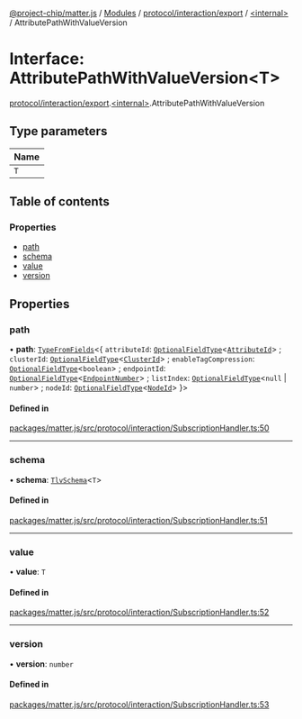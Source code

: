 [@project-chip/matter.js](../README.md) / [Modules](../modules.md) / [protocol/interaction/export](../modules/protocol_interaction_export.md) / [\<internal\>](../modules/protocol_interaction_export._internal_.md) / AttributePathWithValueVersion

# Interface: AttributePathWithValueVersion\<T\>

[protocol/interaction/export](../modules/protocol_interaction_export.md).[\<internal\>](../modules/protocol_interaction_export._internal_.md).AttributePathWithValueVersion

## Type parameters

| Name |
| :------ |
| `T` |

## Table of contents

### Properties

- [path](protocol_interaction_export._internal_.AttributePathWithValueVersion.md#path)
- [schema](protocol_interaction_export._internal_.AttributePathWithValueVersion.md#schema)
- [value](protocol_interaction_export._internal_.AttributePathWithValueVersion.md#value)
- [version](protocol_interaction_export._internal_.AttributePathWithValueVersion.md#version)

## Properties

### path

• **path**: [`TypeFromFields`](../modules/tlv_export.md#typefromfields)\<\{ `attributeId`: [`OptionalFieldType`](tlv_export.OptionalFieldType.md)\<[`AttributeId`](../modules/datatype_export.md#attributeid)\> ; `clusterId`: [`OptionalFieldType`](tlv_export.OptionalFieldType.md)\<[`ClusterId`](../modules/datatype_export.md#clusterid)\> ; `enableTagCompression`: [`OptionalFieldType`](tlv_export.OptionalFieldType.md)\<`boolean`\> ; `endpointId`: [`OptionalFieldType`](tlv_export.OptionalFieldType.md)\<[`EndpointNumber`](../modules/datatype_export.md#endpointnumber)\> ; `listIndex`: [`OptionalFieldType`](tlv_export.OptionalFieldType.md)\<``null`` \| `number`\> ; `nodeId`: [`OptionalFieldType`](tlv_export.OptionalFieldType.md)\<[`NodeId`](../modules/datatype_export.md#nodeid)\>  }\>

#### Defined in

[packages/matter.js/src/protocol/interaction/SubscriptionHandler.ts:50](https://github.com/project-chip/matter.js/blob/6d3b6a5d957d88a9231d6ecab4bb41f8133112be/packages/matter.js/src/protocol/interaction/SubscriptionHandler.ts#L50)

___

### schema

• **schema**: [`TlvSchema`](../classes/tlv_export.TlvSchema.md)\<`T`\>

#### Defined in

[packages/matter.js/src/protocol/interaction/SubscriptionHandler.ts:51](https://github.com/project-chip/matter.js/blob/6d3b6a5d957d88a9231d6ecab4bb41f8133112be/packages/matter.js/src/protocol/interaction/SubscriptionHandler.ts#L51)

___

### value

• **value**: `T`

#### Defined in

[packages/matter.js/src/protocol/interaction/SubscriptionHandler.ts:52](https://github.com/project-chip/matter.js/blob/6d3b6a5d957d88a9231d6ecab4bb41f8133112be/packages/matter.js/src/protocol/interaction/SubscriptionHandler.ts#L52)

___

### version

• **version**: `number`

#### Defined in

[packages/matter.js/src/protocol/interaction/SubscriptionHandler.ts:53](https://github.com/project-chip/matter.js/blob/6d3b6a5d957d88a9231d6ecab4bb41f8133112be/packages/matter.js/src/protocol/interaction/SubscriptionHandler.ts#L53)
